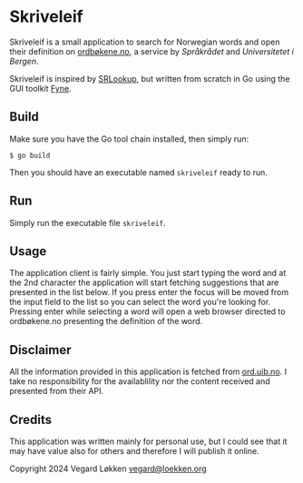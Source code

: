 Skriveleif
========

Skriveleif is a small application to search for Norwegian words and open their definition on [ordbøkene.no](https://ordbøkene.no), a service by _Språkrådet_ and _Universitetet i Bergen_.

Skriveleif is inspired by [SRLookup](https://github.com/veloek/srlookup), but written from scratch in Go using the GUI toolkit [Fyne](https://fyne.io/).

Build
-----

Make sure you have the Go tool chain installed, then simply run:
```
$ go build
```
Then you should have an executable named `skriveleif` ready to run.

Run
---

Simply run the executable file `skriveleif`.

Usage
-----

The application client is fairly simple. You just start typing the word and at the 2nd character the application will start fetching suggestions that are presented in the list below. If you press enter the focus will be moved from the input field to the list so you can select the word you're looking for. Pressing enter while selecting a word will open a web browser directed to ordbøkene.no presenting the definition of the word.

Disclaimer
-------

All the information provided in this application is fetched from [ord.uib.no](https://ord.uib.no). I take no responsibility for the availablility nor the content received and presented from their API.

Credits
-------

This application was written mainly for personal use, but I could see that it may have value also for others and therefore I will publish it online.

Copyright 2024 Vegard Løkken <vegard@loekken.org>
